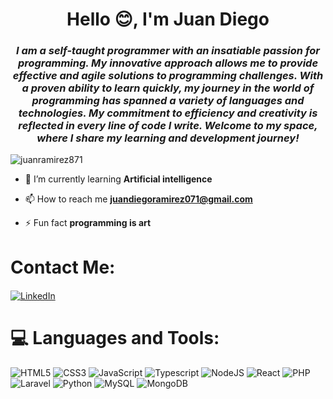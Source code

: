 <h1 align="center"><strong>Hello 😊, I'm Juan Diego</strong></h1>
<h3 align="center"><em>I am a self-taught programmer with an insatiable passion for programming. My innovative approach allows me to provide effective and agile solutions to programming challenges. With a proven ability to learn quickly, my journey in the world of programming has spanned a variety of languages and technologies. My commitment to efficiency and creativity is reflected in every line of code I write. Welcome to my space, where I share my learning and development journey!</em></h3>

<p align="left"> <img src="https://komarev.com/ghpvc/?username=juanramirez871&label=Profile%20views&color=0e75b6&style=flat" alt="juanramirez871" /> </p>

- 🌱 I’m currently learning **Artificial intelligence**

- 📫 How to reach me **juandiegoramirez071@gmail.com**
  
[- 🧑‍💻  My site web **https://juan-mogotocoro.vercel.app/**]: #

- ⚡ Fun fact **programming is art**

# Contact Me:

<div style="margin-top:20px;">

[![LinkedIn](https://img.shields.io/badge/LinkedIn-%230077B5.svg?logo=linkedin&logoColor=white)](https://linkedin.com/in/juan-ramirez-001235209)

</div>

# 💻 Languages and Tools:

![HTML5](https://img.shields.io/badge/html5-%23E34F26.svg?style=for-the-badge&logo=html5&logoColor=white) 
![CSS3](https://img.shields.io/badge/css3-%231572B6.svg?style=for-the-badge&logo=css3&logoColor=white)
![JavaScript](https://img.shields.io/badge/javascript-%23323330.svg?style=for-the-badge&logo=javascript&logoColor=%23F7DF1E)
![Typescript](https://img.shields.io/badge/Typescript-white?logo=typescript)
![NodeJS](https://img.shields.io/badge/node.js-6DA55F?style=for-the-badge&logo=node.js&logoColor=white)
![React](https://img.shields.io/badge/react-%2320232a.svg?style=for-the-badge&logo=react&logoColor=%2361DAFB) 
![PHP](https://img.shields.io/badge/php-%23777BB4.svg?style=for-the-badge&logo=php&logoColor=white)
![Laravel](https://img.shields.io/badge/Laravel-gray?logo=laravel)
![Python](https://img.shields.io/badge/python-3670A0?style=for-the-badge&logo=python&logoColor=ffdd54)
![MySQL](https://img.shields.io/badge/mysql-%2300f.svg?style=for-the-badge&logo=mysql&logoColor=white)
![MongoDB](https://img.shields.io/badge/MongoDB-%234ea94b.svg?style=for-the-badge&logo=mongodb&logoColor=white) 

